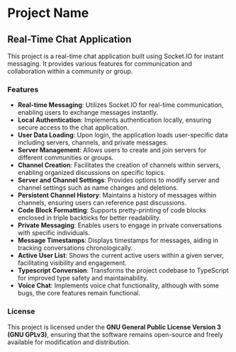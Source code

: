 # Project Name

## Real-Time Chat Application

This project is a real-time chat application built using Socket.IO for instant messaging. It provides various features for communication and collaboration within a community or group.

### Features

- **Real-time Messaging**: Utilizes Socket.IO for real-time communication, enabling users to exchange messages instantly.
- **Local Authentication**: Implements authentication locally, ensuring secure access to the chat application.
- **User Data Loading**: Upon login, the application loads user-specific data including servers, channels, and private messages.
- **Server Management**: Allows users to create and join servers for different communities or groups.
- **Channel Creation**: Facilitates the creation of channels within servers, enabling organized discussions on specific topics.
- **Server and Channel Settings**: Provides options to modify server and channel settings such as name changes and deletions.
- **Persistent Channel History**: Maintains a history of messages within channels, ensuring users can reference past discussions.
- **Code Block Formatting**: Supports pretty-printing of code blocks enclosed in triple backticks for better readability.
- **Private Messaging**: Enables users to engage in private conversations with specific individuals.
- **Message Timestamps**: Displays timestamps for messages, aiding in tracking conversations chronologically.
- **Active User List**: Shows the current active users within a given server, facilitating visibility and engagement.
- **Typescript Conversion**: Transforms the project codebase to TypeScript for improved type safety and maintainability.
- **Voice Chat**: Implements voice chat functionality, although with some bugs, the core features remain functional.

### License

This project is licensed under the **GNU General Public License Version 3 (GNU GPLv3)**, ensuring that the software remains open-source and freely available for modification and distribution.
